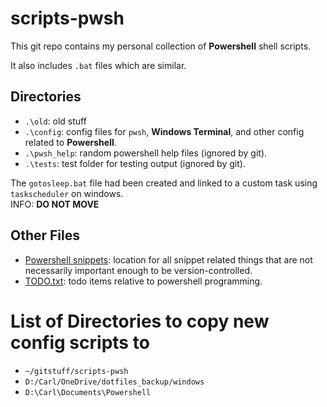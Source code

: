 # scripts-pwsh

This git repo contains my personal collection of **Powershell** shell scripts.

It also includes `.bat` files which are similar.

## Directories

- `.\old`: old stuff
- `.\config`: config files for `pwsh`, **Windows Terminal**, and other config related to **Powershell**.
- `.\pwsh_help`: random powershell help files (ignored by git).
- `.\tests`: test folder for testing output (ignored by git).

The `gotosleep.bat` file had been created and linked to a custom task using `taskscheduler` on windows.  
INFO: **DO NOT MOVE**

## Other Files

- [Powershell snippets](D:/Carl/OneDrive/snippets/pwsh/powershell_snippets.txt): location for all snippet related things that are not necessarily
  important enough to be version-controlled.
- [TODO.txt](./TODO.txt): todo items relative to powershell programming.

# List of Directories to copy new config scripts to

- `~/gitstuff/scripts-pwsh`
- `D:/Carl/OneDrive/dotfiles_backup/windows`
- `D:\Carl\Documents\Powershell`

